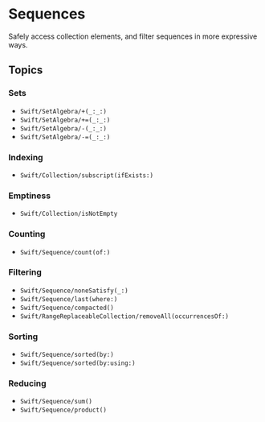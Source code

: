 # Sequences

Safely access collection elements, and filter sequences in more expressive ways.

## Topics

### Sets

- ``Swift/SetAlgebra/+(_:_:)``
- ``Swift/SetAlgebra/+=(_:_:)``
- ``Swift/SetAlgebra/-(_:_:)``
- ``Swift/SetAlgebra/-=(_:_:)``

### Indexing

- ``Swift/Collection/subscript(ifExists:)``

### Emptiness

- ``Swift/Collection/isNotEmpty``

### Counting

- ``Swift/Sequence/count(of:)``

### Filtering

- ``Swift/Sequence/noneSatisfy(_:)``
- ``Swift/Sequence/last(where:)``
- ``Swift/Sequence/compacted()``
- ``Swift/RangeReplaceableCollection/removeAll(occurrencesOf:)``

### Sorting

- ``Swift/Sequence/sorted(by:)``
- ``Swift/Sequence/sorted(by:using:)``

### Reducing

- ``Swift/Sequence/sum()``
- ``Swift/Sequence/product()``
